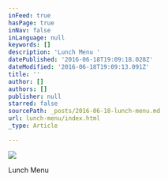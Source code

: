 ```yaml
---
inFeed: true
hasPage: true
inNav: false
inLanguage: null
keywords: []
description: 'Lunch Menu '
datePublished: '2016-06-18T19:09:18.028Z'
dateModified: '2016-06-18T19:09:13.091Z'
title: ''
author: []
authors: []
publisher: null
starred: false
sourcePath: _posts/2016-06-18-lunch-menu.md
url: lunch-menu/index.html
_type: Article

---
```

![](https://the-grid-user-content.s3-us-west-2.amazonaws.com/f564e0fa-9030-4b95-964e-923908e85582.jpg)

Lunch Menu